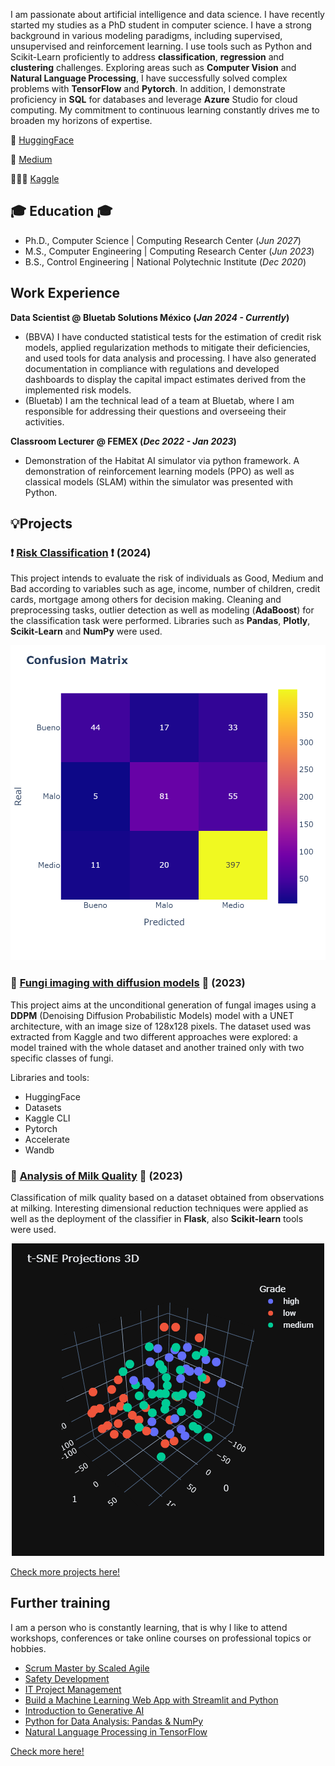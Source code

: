 I am passionate about artificial intelligence and data science. I have recently started my studies as a PhD student in computer science. I have a strong background in various modeling paradigms, including supervised, unsupervised and reinforcement learning. I use tools such as Python and Scikit-Learn proficiently to address **classification**, **regression** and **clustering** challenges. Exploring areas such as **Computer Vision** and **Natural Language Processing**, I have successfully solved complex problems with **TensorFlow** and **Pytorch**. In addition, I demonstrate proficiency in **SQL** for databases and leverage **Azure** Studio for cloud computing. My commitment to continuous learning constantly drives me to broaden my horizons of expertise.

🤗 [HuggingFace](https://huggingface.co/MexicanVanGogh) 

📄 [Medium](https://medium.com/@galiciaz2021) 

👨🏾‍💻 [Kaggle](https://www.kaggle.com/miguelgalicia)



## 🎓 Education 🎓
- Ph.D., Computer Science | Computing Research Center (_Jun 2027_)
- M.S., Computer Engineering	| Computing Research Center (_Jun 2023_)
- B.S., Control Engineering | National Polytechnic Institute (_Dec 2020_)

## Work Experience

**Data Scientist @ Bluetab Solutions México (_Jan 2024 - Currently_)**
- (BBVA) I have conducted statistical tests for the estimation of credit risk models, applied regularization methods to mitigate their deficiencies, and used tools for data analysis and processing. I have also generated documentation in compliance with regulations and developed dashboards to display the capital impact estimates derived from the implemented risk models.
- (Bluetab) I am the technical lead of a team at Bluetab, where I am responsible for addressing their questions and overseeing their activities.

**Classroom Lecturer @ FEMEX (_Dec 2022 - Jan 2023_)**
- Demonstration of the Habitat AI simulator via python framework. A demonstration of reinforcement learning models (PPO) as well as classical models (SLAM) within the simulator was presented with Python.

## 💡Projects


### ❗ [Risk Classification](https://github.com/mikeagz/Risk-Classification) ❗ (2024)

This project intends to evaluate the risk of individuals as Good, Medium and Bad according to variables such as age, income, number of children, credit cards, mortgage among others for decision making. Cleaning and preprocessing tasks, outlier detection as well as modeling (**AdaBoost**) for the classification task were performed. Libraries such as **Pandas**, **Plotly**, **Scikit-Learn** and **NumPy** were used.

<p align="center">
   <img width=600 src="https://github.com/mikeagz/Risk-Classification/blob/main/report/img/cm.png?raw=true" alt="CM"/>
</p>

### 🍄 [Fungi imaging with diffusion models](https://github.com/mikeagz/Mushroom-Diffusion) 🍄 (2023)
This project aims at the unconditional generation of fungal images using a **DDPM** (Denoising Diffusion Probabilistic Models) model with a UNET architecture, with an image size of 128x128 pixels. The dataset used was extracted from Kaggle and two different approaches were explored: a model trained with the whole dataset and another trained only with two specific classes of fungi.

Libraries and tools:
- HuggingFace
- Datasets
- Kaggle CLI
- Pytorch
- Accelerate
- Wandb

### 🐄 [Analysis of Milk Quality](https://github.com/mikeagz/Milk-Quality) 🐄 (2023)
Classification of milk quality based on a dataset obtained from observations at milking. Interesting dimensional reduction techniques were applied as well as the deployment of the classifier in **Flask**, also **Scikit-learn** tools were used.

<p align="center">
   <img src="https://github.com/mikeagz/portfolio/blob/main/assets/img/ProjectionsfromtSNE3D.png?raw=true" alt="Projection"/>
</p>



[Check more projects here!](more-projects.md)

## Further training
I am a person who is constantly learning, that is why I like to attend workshops, conferences or take online courses on professional topics or hobbies.

- [Scrum Master by Scaled Agile](https://drive.google.com/file/d/10CnuUwAPH1zT-HK_iw7xZIgm7zMv2wW3/view)
- [Safety Development](https://drive.google.com/file/d/1pri08StgvqxU-uUjYlBKiL8IuRYw2E9D/view)
- [IT Project Management](https://drive.google.com/file/d/11AdWADj3LvfMMs7U44TOEAsLdaqnrxg9/view)
- [Build a Machine Learning Web App with Streamlit and Python](https://www.coursera.org/account/accomplishments/verify/LZMDYCJCR2UY)
- [Introduction to Generative AI](https://www.coursera.org/account/accomplishments/verify/TVYKF9C2XEMS)
- [Python for Data Analysis: Pandas & NumPy](https://www.coursera.org/account/accomplishments/verify/6QRKQ8GZFF5N)
- [Natural Language Processing in TensorFlow](https://www.coursera.org/account/accomplishments/certificate/A2SGRBHW4UYB)

[Check more here!](further-training.md)
